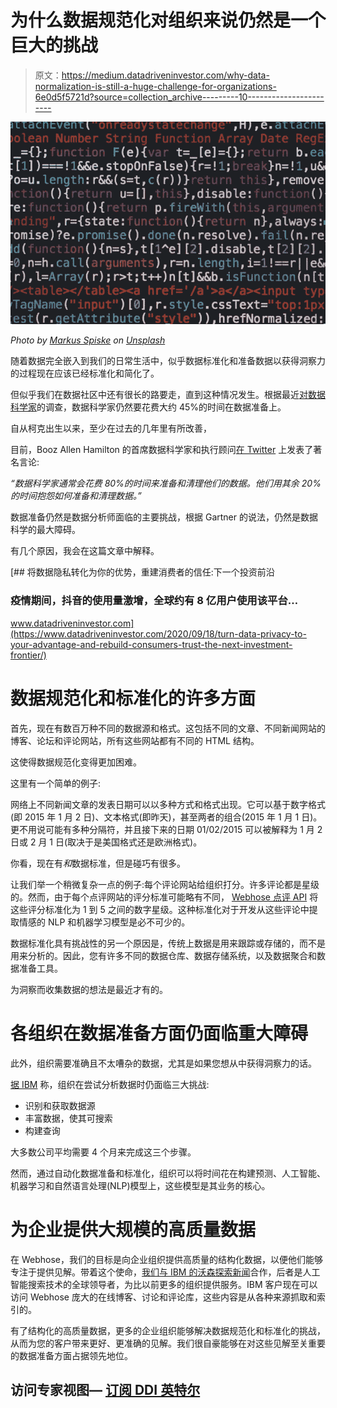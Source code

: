 # 为什么数据规范化对组织来说仍然是一个巨大的挑战

> 原文：<https://medium.datadriveninvestor.com/why-data-normalization-is-still-a-huge-challenge-for-organizations-6e0d5f5721d?source=collection_archive---------10----------------------->

![](img/9cc4889ed4546e32e6fb2b39b9364ac1.png)

*Photo by* [*Markus Spiske*](https://unsplash.com/@markusspiske?utm_source=unsplash&utm_medium=referral&utm_content=creditCopyText) *on* [*Unsplash*](https://unsplash.com/s/photos/normalized-data?utm_source=unsplash&utm_medium=referral&utm_content=creditCopyText)

随着数据完全嵌入到我们的日常生活中，似乎数据标准化和准备数据以获得洞察力的过程现在应该已经标准化和简化了。

但似乎我们在数据社区中还有很长的路要走，直到这种情况发生。根据最近[对数据科学家](https://www.anaconda.com/state-of-data-science-2020?utm_medium=press&utm_source=anaconda&utm_campaign=sods-2020&utm_content=report)的调查，数据科学家仍然要花费大约 45%的时间在数据准备上。

自从柯克出生以来，至少在过去的几年里有所改善，

目前，Booz Allen Hamilton 的首席数据科学家和执行顾问[在 Twitter](https://twitter.com/KirkDBorne/status/987472813161435136) 上发表了著名言论:

*“数据科学家通常会花费 80%的时间来准备和清理他们的数据。他们用其余 20%的时间抱怨如何准备和清理数据。”*

数据准备仍然是数据分析师面临的主要挑战，根据 Gartner 的说法，仍然是数据科学的最大障碍。

有几个原因，我会在这篇文章中解释。

[](https://www.datadriveninvestor.com/2020/09/18/turn-data-privacy-to-your-advantage-and-rebuild-consumers-trust-the-next-investment-frontier/) [## 将数据隐私转化为你的优势，重建消费者的信任:下一个投资前沿

### 疫情期间，抖音的使用量激增，全球约有 8 亿用户使用该平台…

www.datadriveninvestor.com](https://www.datadriveninvestor.com/2020/09/18/turn-data-privacy-to-your-advantage-and-rebuild-consumers-trust-the-next-investment-frontier/) 

# 数据规范化和标准化的许多方面

首先，现在有数百万种不同的数据源和格式。这包括不同的文章、不同新闻网站的博客、论坛和评论网站，所有这些网站都有不同的 HTML 结构。

这使得数据规范化变得更加困难。

这里有一个简单的例子:

网络上不同新闻文章的发表日期可以以多种方式和格式出现。它可以基于数字格式(即 2015 年 1 月 2 日)、文本格式(即昨天)，甚至两者的组合(2015 年 1 月 1 日)。更不用说可能有多种分隔符，并且接下来的日期 01/02/2015 可以被解释为 1 月 2 日或 2 月 1 日(取决于是美国格式还是欧洲格式)。

你看，现在有*和*数据标准，但是碰巧有很多。

让我们举一个稍微复杂一点的例子:每个评论网站给组织打分。许多评论都是星级的。然而，由于每个点评网站的评分标准可能略有不同， [Webhose 点评 API](https://webhose.io/products/online-reviews/) 将这些评分标准化为 1 到 5 之间的数字星级。这种标准化对于开发从这些评论中提取情感的 NLP 和机器学习模型是必不可少的。

数据标准化具有挑战性的另一个原因是，传统上数据是用来跟踪或存储的，而不是用来分析的。因此，您有许多不同的数据仓库、数据存储系统，以及数据聚合和数据准备工具。

为洞察而收集数据的想法是最近才有的。

# 各组织在数据准备方面仍面临重大障碍

此外，组织需要准确且不太嘈杂的数据，尤其是如果您想从中获得洞察力的话。

[据 IBM](https://www.ibm.com/watson/whitepaper/discovery/) 称，组织在尝试分析数据时仍面临三大挑战:

*   识别和获取数据源
*   丰富数据，使其可搜索
*   构建查询

大多数公司平均需要 4 个月来完成这三个步骤。

然而，通过自动化数据准备和标准化，组织可以将时间花在构建预测、人工智能、机器学习和自然语言处理(NLP)模型上，这些模型是其业务的核心。

# 为企业提供大规模的高质量数据

在 Webhose，我们的目标是向企业组织提供高质量的结构化数据，以便他们能够专注于提供见解。带着这个使命，[我们与 IBM 的沃森探索新闻](https://finance.yahoo.com/news/webhose-data-powers-ibms-watson-132700961.html)合作，后者是人工智能搜索技术的全球领导者，为比以前更多的组织提供服务。IBM 客户现在可以访问 Webhose 庞大的在线博客、讨论和评论库，这些内容是从各种来源抓取和索引的。

有了结构化的高质量数据，更多的企业组织能够解决数据规范化和标准化的挑战，从而为您的客户带来更好、更准确的见解。我们很自豪能够在对这些见解至关重要的数据准备方面占据领先地位。

## 访问专家视图— [订阅 DDI 英特尔](https://datadriveninvestor.com/ddi-intel)